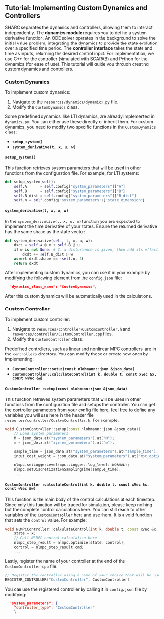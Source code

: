 ## Tutorial: Implementing Custom Dynamics and Controllers

SHARC separates the dynamics and controllers, allowing them to interact independently. The **dynamics module** requires you to define a system derivative function. An ODE solver operates in the background to solve the initial value problem, integrating the dynamics to provide the state evolution over a specified time period. The **controller interface** takes the state and time as inputs, returning the desired control input. For implementation, we use C++ for the controller (simulated with SCARAB) and Python for the dynamics (for ease of use). This tutorial will guide you through creating custom dynamics and controllers.

### Custom Dynamics

To implement custom dynamics:
1. Navigate to the `resources/dynamics/dynamics.py` file.
2. Modify the `CustomDynamics` class.

Some predefined dynamics, like LTI dynamics, are already implemented in `dynamics.py`. You can either use these directly or inherit them. For custom dynamics, you need to modify two specific functions in the `CustomDynamics` class:
- **`setup_system()`**
- **`system_derivative(t, x, u, w)`**

#### `setup_system()`
This function retrieves system parameters that will be used in other functions from the configuration file. For example, for LTI systems:
```python
def setup_system(self):
    self.A      = self.config["system_parameters"]["A"]
    self.B      = self.config["system_parameters"]["B"]
    self.B_dist = self.config["system_parameters"]["B_dist"]
    self.n = self.config["system_parameters"]["state_dimension"]
```
#### `system_derivative(t, x, u, w)`
In the `system_derivative(t, x, u, w)` function you are expected to implement the time derivative of your states. Ensure the returned derivative has the same shape as the state vector:
```python
def system_derivative(self, t, x, u, w):
    dxdt = self.A @ x + self.B @ u
    if w is not None: # If a disturbance is given, then add its effect.
        dxdt += self.B_dist @ w
    assert dxdt.shape == (self.n, 1)
    return dxdt
```

After implementing custom dynamics, you can use it in your example by modifying the following element from the `config.json` file:
```json
  "dynamics_class_name": "CustomDynamics",
```
After this custom dynamics will be automatically used in the calculations.
### Custom Controller
To implement custom controller:
1. Navigate to `resources/controller/CustomController.h` and `resources/controller/CustomController.cpp` files.
2. Modify the `CustomController` class.

Predefined controllers, such as linear and nonlinear MPC controllers, are in the `controllers` directory. You can modify these or create new ones by implementing:
- **`CustomController::setup(const nlohmann::json &json_data)`**
- **`CustomController::calculateControl(int k, double t, const xVec &x, const wVec &w)`**

#### `CustomController::setup(const nlohmann::json &json_data)`
This function retrieves system parameters that will be used in other functions from the configuration file and setups the controller. You can get the controller parameters from your config file here, feel free to define any variables you will use here in the header file `resources/controller/CustomController.h`. For example:
```C++
void CustomController::setup(const nlohmann::json &json_data){
    // Load system parameters
    M = json_data.at("system_parameters").at("M");
    m = json_data.at("system_parameters").at("m");

    sample_time = json_data.at("system_parameters").at("sample_time");
    input_cost_weight = json_data.at("system_parameters").at("mpc_options").at("input_cost_weight");

    nlmpc.setLoggerLevel(mpc::Logger::log_level::NORMAL);
    nlmpc.setDiscretizationSamplingTime(sample_time);
    ...
```

#### `CustomController::calculateControl(int k, double t, const xVec &x, const wVec &w)`
This function is the main body of the control calculations at each timestep. Since only this function will be traced for simulation, please keep nothing but the complete control calculations here. You can still reach to other variables of the `CustomController` here and use them. It is a void function that sets the `control` value. For example:
```C++
void NLMPCController::calculateControl(int k, double t, const xVec &x, const wVec &w){
    state = x;
    // Call NLMPC control calculation here
    nlmpc_step_result = nlmpc.optimize(state, control);
    control = nlmpc_step_result.cmd;
    ...
```

Lastly, register the name of your controller at the end of the `CustomController.cpp` file:
```c++
// Register the controller using a name of your choice that will be used in json to call
REGISTER_CONTROLLER("CustomController", CustomController)
```

You can use the registered controller by calling it in `config.json` file by modifying:
```json
  "system_parameters": {
    "controller_type": "CustomController"
    }
```